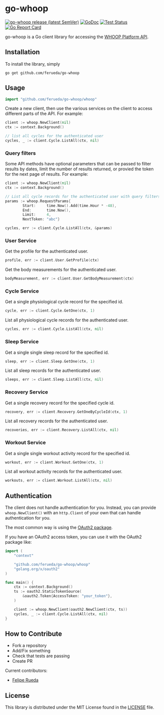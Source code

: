 go-whoop
=======

[![go-whoop release (latest SemVer)](https://img.shields.io/github/v/release/ferueda/go-whoop?sort=semver)](https://github.com/ferueda/go-whoop/releases)
[![GoDoc](https://godoc.org/github.com/ferueda/go-whoop?status.svg)](http://godoc.org/github.com/ferueda/go-whoop)
[![Test Status](https://github.com/ferueda/go-whoop/workflows/tests/badge.svg)](https://github.com/ferueda/go-whoop/actions?query=workflow%3Atests)
[![Go Report Card](https://goreportcard.com/badge/github.com/ferueda/go-whoop)](https://goreportcard.com/report/github.com/ferueda/go-whoop)

go-whoop is a Go client library for accessing the [WHOOP Platform API](https://developer.whoop.com/api).

## Installation

To install the library, simply

`go get github.com/ferueda/go-whoop`

## Usage
```go
import "github.com/ferueda/go-whoop/whoop"
```
Create a new client, then use the various services on the client to access different parts of the API. For example:
```go
client := whoop.NewClient(nil)
ctx := context.Background()

// list all cycles for the authenticated user
cycles, _ := client.Cycle.ListAll(ctx, nil)
```

### Query filters

Some API methods have optional parameters that can be passed to filter results by dates, limit the number of results returned, or provied the token for the next page of results. For example:

```go
client := whoop.NewClient(nil)
ctx := context.Background()

// List all cycle records for the authenticated user with query filters.
params := whoop.RequestParams{
		Start:     time.Now().Add(time.Hour * -48),
		End:       time.Now(),
		Limit:     4,
		NextToken: "abc"}

cycles, err := client.Cycle.ListAll(ctx, &params)
```

### User Service
Get the profile for the authenticated user.
```go
profile, err := client.User.GetProfile(ctx)
```
Get the body measurements for the authenticated user.
```go
bodyMeasurement, err := client.User.GetBodyMeasurement(ctx)
```

### Cycle Service
Get a single physiological cycle record for the specified id.
```go
cycle, err := client.Cycle.GetOne(ctx, 1)
```
List all physiological cycle records for the authenticated user.
```go
cycles, err := client.Cycle.ListAll(ctx, nil)
```

### Sleep Service
Get a single single sleep record for the specified id.
```go
sleep, err := client.Sleep.GetOne(ctx, 1)
```
List all sleep records for the authenticated user.
```go
sleeps, err := client.Sleep.ListAll(ctx, nil)
```

### Recovery Service
Get a single recovery record for the specified cycle id.
```go
recovery, err := client.Recovery.GetOneByCycleId(ctx, 1)
```
List all recovery records for the authenticated user.
```go
recoveries, err := client.Recovery.ListAll(ctx, nil)
```

### Workout Service
Get a single single workout activity record for the specified id.
```go
workout, err := client.Workout.GetOne(ctx, 1)
```
List all workout activity records for the authenticated user.
```go
workouts, err := client.Workout.ListAll(ctx, nil)
```

## Authentication
The client does not handle authentication for you. Instead, you can provide `whoop.NewClient()` with an `http.Client` of your own that can handle authentication for you.

The most common way is using the [OAuth2 package](https://pkg.go.dev/golang.org/x/oauth2).

If you have an OAuth2 access token, you can use it with the OAuth2 package like:

```go
import (
    "context"

    "github.com/ferueda/go-whoop/whoop"
    "golang.org/x/oauth2"
)

func main() {
    ctx := context.Background()
    ts := oauth2.StaticTokenSource(
        &oauth2.Token{AccessToken: "your_token"},
    )

    client := whoop.NewClient(oauth2.NewClient(ctx, ts))
    cycles, _ := client.Cycle.ListAll(ctx, nil)
}
```

## How to Contribute

* Fork a repository
* Add/Fix something
* Check that tests are passing
* Create PR

Current contributors:

- [Felipe Rueda](https://github.com/ferueda)

## License ##

This library is distributed under the MIT License found in the [LICENSE](./LICENSE)
file.
